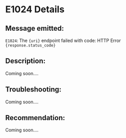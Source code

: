 # E1024 Details

## Message emitted:

`E1024`: The `{uri}` endpoint failed with code: HTTP Error `{response.status_code}`

## Description:

Coming soon....

## Troubleshooting:

Coming soon....

## Recommendation:

Coming soon....